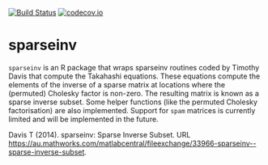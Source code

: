 [![Build Status](https://travis-ci.org/andrewzm/sparseinv.svg)](https://travis-ci.org/andrewzm/sparseinv)
[![codecov.io](http://codecov.io/github/andrewzm/sparseinv/coverage.svg?branch=master)](http://codecov.io/github/andrewzm/sparseinv?branch=master)

# sparseinv

`sparseinv` is an R package that wraps sparseinv routines coded by Timothy Davis that compute the Takahashi equations. These equations compute the elements of the inverse of a sparse matrix at locations where the (permuted) Cholesky factor is non-zero. The resulting matrix is known as a sparse inverse subset. Some helper functions (like the permuted Cholesky factorisation)   are also implemented. Support for `spam` matrices is currently limited and will be implemented in the future. 

Davis T (2014). sparseinv: Sparse Inverse Subset. URL https://au.mathworks.com/matlabcentral/fileexchange/33966-sparseinv--sparse-inverse-subset.

